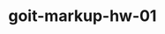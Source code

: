 # goit-markup-hw-01

<!-- <iframe width="560" height="315" src="https://www.youtube.com/embed/lKAVnNi9ZCM" title="YouTube video player"
    frameborder="0" allow="accelerometer; autoplay; clipboard-write; encrypted-media; gyroscope; picture-in-picture"
    allowfullscreen></iframe> -->

<!-- href что бы ссылка вела на главную страницу,нужно писать
                такую ссылку - href="./index.html" -->
